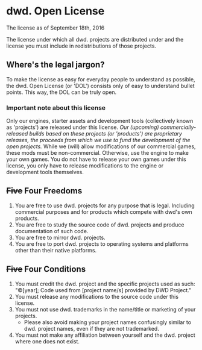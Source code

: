 # dwd. Open License

The license as of September 18th, 2016

The license under which all dwd. projects are distributed under and the license you must include in redistributions of those projects.

## Where's the legal jargon?

To make the license as easy for everyday people to understand as possible, the dwd. Open License (or 'DOL') consists only of easy to understand bullet points. This way, the DOL can be truly open.

### Important note about this license

Only our engines, starter assets and development tools (collectively known as 'projects') are released under this license. *Our (upcoming) commercially-released builds based on these projects (or 'products') are proprietary releases, the proceeds from which we use to fund the development of the open projects.* While we (will) allow modifications of our commercial games, these mods must be non-commercial. Otherwise, use the engine to make your own games. You do not have to release your own games under this license, you only have to release modifications to the engine or development tools themselves.

## ~~Five~~ Four Freedoms

1. You are free to use dwd. projects for any purpose that is legal. Including commercial purposes and for products which compete with dwd's own products.
2. You are free to study the source code of dwd. projects and produce documentation of such code.
3. You are free to mirror dwd. projects.
4. You are free to port dwd. projects to operating systems and platforms other than their native platforms.

## ~~Five~~ Four Conditions

1. You must credit the dwd. project and the specific projects used as such: "©[year]; Code used from [project name/s] provided by DWD Project."
2. You must release any modifications to the source code under this license.
3. You must not use dwd. trademarks in the name/title or marketing of your projects.
   - Please also avoid making your project names confusingly similar to dwd. project names, even if they are not trademarked.
4. You must not make any affiliation between yourself and the dwd. project where one does not exist.
